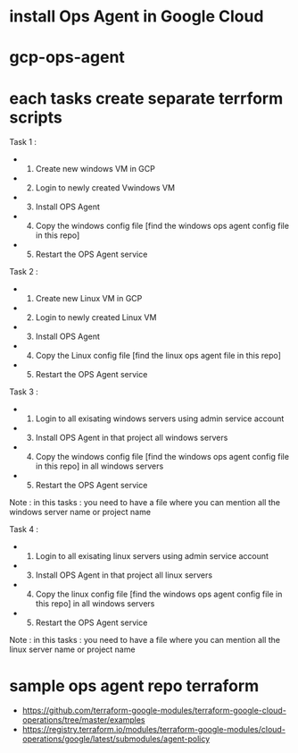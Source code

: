 # install Ops Agent  in Google Cloud
# gcp-ops-agent

# each tasks create separate terrform scripts

Task 1 :

- 1. Create new windows VM in GCP
- 2. Login to newly created Vwindows VM
- 3. Install OPS Agent 
- 4. Copy the windows config file [find the windows ops agent config file in this repo]
- 5. Restart the OPS Agent service

Task 2 :

- 1. Create new Linux VM in GCP
- 2. Login to newly created Linux VM
- 3. Install OPS Agent 
- 4. Copy the Linux config file [find the linux ops agent  file in this repo]
- 5. Restart the OPS Agent service


Task 3 :

- 1. Login to all exisating windows servers using admin service account
- 3. Install OPS Agent in that project all windows servers
- 4. Copy the windows config file [find the windows ops agent config file in this repo] in all windows servers
- 5. Restart the OPS Agent service

Note : in this tasks : you need to have a file where you can mention all the windows server name or project name

Task 4 :

- 1. Login to all exisating linux servers using admin service account
- 3. Install OPS Agent in that project all linux servers
- 4. Copy the linux config file [find the windows ops agent config file in this repo] in all windows servers
- 5. Restart the OPS Agent service

Note : in this tasks : you need to have a file where you can mention all the linux  server name or project name

# sample ops agent repo terraform

- https://github.com/terraform-google-modules/terraform-google-cloud-operations/tree/master/examples
- https://registry.terraform.io/modules/terraform-google-modules/cloud-operations/google/latest/submodules/agent-policy
